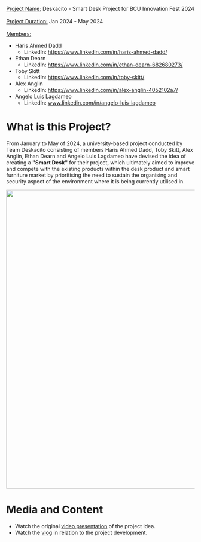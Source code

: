 <ins>Project Name:</ins>
Deskacito - Smart Desk Project for BCU Innovation Fest 2024
<br/><br/>
<ins>Project Duration:</ins>
Jan 2024 - May 2024
<br/><br/>
<ins>Members:</ins>
- Haris Ahmed Dadd
  - LinkedIn: https://www.linkedin.com/in/haris-ahmed-dadd/
- Ethan Dearn
  - LinkedIn: https://www.linkedin.com/in/ethan-dearn-682680273/
- Toby Skitt
  - LinkedIn: https://www.linkedin.com/in/toby-skitt/
- Alex Anglin
  - LinkedIn: https://www.linkedin.com/in/alex-anglin-4052102a7/
- Angelo Luis Lagdameo
  - LinkedIn: www.linkedin.com/in/angelo-luis-lagdameo

# What is this Project?
From January to May of 2024, a university-based project conducted by Team Deskacito consisting of members Haris Ahmed Dadd, Toby Skitt, Alex Anglin, Ethan Dearn and Angelo Luis Lagdameo have devised the idea of creating a **"Smart Desk"** for their project, which ultimately aimed to improve and compete with the existing products within the desk product and smart furniture market by prioritising the need to sustain the organising and security aspect of the environment where it is being currently utilised in.

<img src="videos_and_gifs/deskacito_preview.gif" width="800">

# Media and Content
- Watch the original [video presentation](https://youtu.be/1dtRnUoHcjs?feature=shared) of the project idea.
- Watch the [vlog](https://youtu.be/lGv-NvLEX-M?feature=shared) in relation to the project development.
